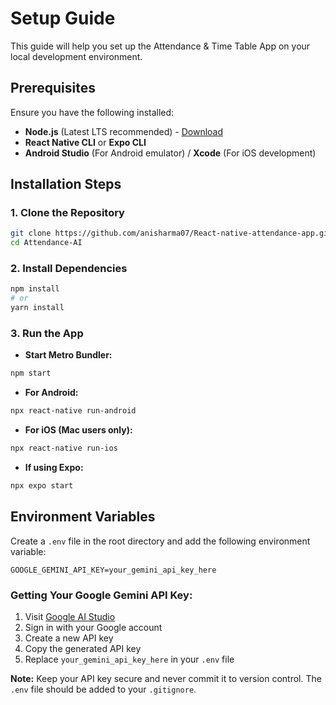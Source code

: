 # Setup Guide

This guide will help you set up the Attendance & Time Table App on your local development environment.

## Prerequisites

Ensure you have the following installed:

- **Node.js** (Latest LTS recommended) - [Download](https://nodejs.org/)
- **React Native CLI** or **Expo CLI**
- **Android Studio** (For Android emulator) / **Xcode** (For iOS development)

## Installation Steps

### 1. Clone the Repository

```sh
git clone https://github.com/anisharma07/React-native-attendance-app.git
cd Attendance-AI
```

### 2. Install Dependencies

```sh
npm install
# or
yarn install
```

### 3. Run the App

- **Start Metro Bundler:**

```sh
npm start
```

- **For Android:**

```sh
npx react-native run-android
```

- **For iOS (Mac users only):**

```sh
npx react-native run-ios
```

- **If using Expo:**

```sh
npx expo start
```

## Environment Variables

Create a `.env` file in the root directory and add the following environment variable:

```env
GOOGLE_GEMINI_API_KEY=your_gemini_api_key_here
```

### Getting Your Google Gemini API Key:

1. Visit [Google AI Studio](https://makersuite.google.com/app/apikey)
2. Sign in with your Google account
3. Create a new API key
4. Copy the generated API key
5. Replace `your_gemini_api_key_here` in your `.env` file

**Note:** Keep your API key secure and never commit it to version control. The `.env` file should be added to your `.gitignore`.
